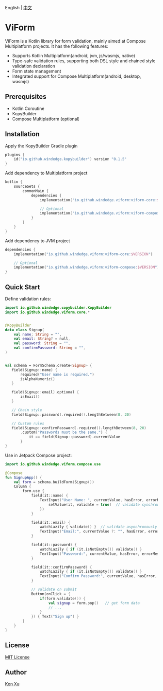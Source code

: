 English | [中文](README-CN.md)

# ViForm

ViForm is a Kotlin library for form validation, mainly aimed at Compose Multiplatform projects. It has the following features:
* Supports Kotlin Multiplatform(android, jvm, js/wasmjs, native)
* Type-safe validation rules, supporting both DSL style and chained style validation declaration
* Form state management
* Integrated support for Compose Multiplatform(android, desktop, wasmjs)


## Prerequisites
- Kotlin Coroutine
- KopyBuilder
- Compose Multiplatform (optional)

## Installation

Apply the KopyBuilder Gradle plugin
```kotlin
plugins {
    id("io.github.windedge.kopybuilder") version "0.1.5"
}
```

Add dependency to Multiplatform project
```Kotlin
kotlin {
    sourceSets {
        commonMain {
            dependencies {
                implementation("io.github.windedge.viform:viform-core:$VERSION")

                // Optional
                implementation("io.github.windedge.viform:viform-compose:$VERSION")
            }
        }
    }
}
```

Add dependency to JVM project
```Kotlin
dependencies {
    implementation("io.github.windedge.viform:viform-core:$VERSION")

    // Optional
    implementation("io.github.windedge.viform:viform-compose:$VERSION")
}
```

## Quick Start

Define validation rules:

```kotlin
import io.github.windedge.copybuilder.KopyBuilder
import io.github.windedge.viform.core.*


@KopyBuilder
data class Signup(
    val name: String = "",
    val email: String? = null,
    val password: String = "",
    val confirmPassword: String = "",
)


val schema = FormSchema.create<Signup> {
   field(Signup::name) {
       required("User name is required.")
       isAlphaNumeric()
   }

   field(Signup::email).optional {
       isEmail()
   }

   // Chain style
   field(Signup::password).required().lengthBetween(8, 20)

   // Custom rules
   field(Signup::confirmPassword).required().lengthBetween(8, 20)
       .custom("Passwords must be the same.") {
           it == field(Signup::password).currentValue
       }
}
```

Use in Jetpack Compose project:

```kotlin
import io.github.windedge.viform.compose.use

@Compose
fun SignupApp() {
    val form = schema.buildForm(Signup())
    Column {
        form.use {
            field(it::name) {
                TextInput("User Name: ", currentValue, hasError, errorMessage, onValueChange = {
                    setValue(it, validate = true)  // validate synchronously
                })
            }

            field(it::email) {
                watchLazily { validate() }  // validate asynchronously
                TextInput("Email:", currentValue ?: "", hasError, errorMessage, onValueChange=::setValue)
            }

            field(it::password) {
                watchLazily { if (it.isNotEmpty()) validate() }
                TextInput("Password:", currentValue, hasError, errorMessage, onValueChange=::setValue)
            }

            field(it::confirmPassword) {
                watchLazily { if (it.isNotEmpty()) validate() }
                TextInput("Confirm Password:", currentValue, hasError, errorMessage, onValueChange=::setValue)
            }

            // validate on submit
            Button(onClick = {
                if(form.validate()) {
                    val signup = form.pop()   // get form data
                    // ...
                }
            }) { Text("Sign up") }
        }
    }
}
```


[//]: # (## Build Status)

[//]: # ()
[//]: # (Badges for CI/CD build status can be placed here.)

[//]: # ()
[//]: # (## Contributing)

[//]: # ()
[//]: # (If you want to contribute code, please read `CONTRIBUTING.md`.)

## License
[MIT License](./LICENSE)

## Author

[Ken Xu](https://github.com/windedge)

[//]: # (## Acknowledgments)

[//]: # ()
[//]: # (Thanks to all contributors for their efforts.)